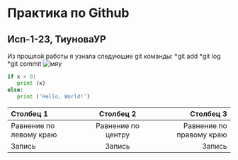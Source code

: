 # Практика по Github
## Исп-1-23, ТиуноваУР
 Из прошлой работы я узнала следующие git команды: *git add *git log *git commit
 ![мяу](https://static26.tgcnt.ru/posts/_0/c2/c2a125fd7403b014df44df2ff1219368.jpg)
 ```python
if x > 0:
	print (x)
else:
	print ('Hello, World!')
```
|Столбец 1|Столбец 2|Столбец 3|
|:-|:-:|-:|
|Равнение по левому краю|Равнение по центру|Равнение по правому краю|
|Запись|Запись|Запись|
